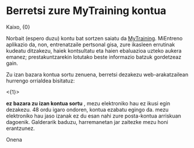 # Berretsi zure MyTraining kontua

Kaixo, {0}

Norbait (espero duzu) kontu bat sortzen saiatu da [MyTraining](https://mientreno.app). MiEntreno aplikazio da, non, entrenatzaile pertsonal gisa, zure ikasleen errutinak kudeatu ditzakezu, haiek kontsultatu eta haien ebaluazioa uzteko aukera emanez; prestakuntzarekin lotutako beste informazio batzuk gordetzeaz gain.

Zu izan bazara kontua sortu zenuena, berretsi dezakezu web-arakatzailean hurrengo orrialdea bisitatuz:

<{1}>

**ez bazara zu izan kontua sortu** , mezu elektroniko hau ez ikusi egin dezakezu. 48 ordu igaro ondoren, kontua ezabatu egingo da. mezu elektroniko hau jaso izanak ez du esan nahi zure posta-kontua arriskuan dagoenik. Galderarik baduzu, harremanetan jar zaitezke mezu honi erantzunez.

Onena